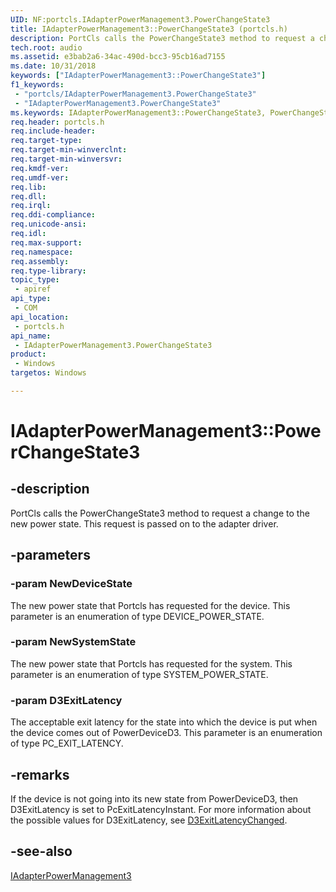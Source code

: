 ```yaml
---
UID: NF:portcls.IAdapterPowerManagement3.PowerChangeState3
title: IAdapterPowerManagement3::PowerChangeState3 (portcls.h)
description: PortCls calls the PowerChangeState3 method to request a change to the new power state. This request is passed on to the adapter driver.
tech.root: audio
ms.assetid: e3bab2a6-34ac-490d-bcc3-95cb16ad7155
ms.date: 10/31/2018
keywords: ["IAdapterPowerManagement3::PowerChangeState3"]
f1_keywords:
 - "portcls/IAdapterPowerManagement3.PowerChangeState3"
 - "IAdapterPowerManagement3.PowerChangeState3"
ms.keywords: IAdapterPowerManagement3::PowerChangeState3, PowerChangeState3, IAdapterPowerManagement3.PowerChangeState3, IAdapterPowerManagement3::PowerChangeState3, IAdapterPowerManagement3.PowerChangeState3
req.header: portcls.h
req.include-header:
req.target-type:
req.target-min-winverclnt:
req.target-min-winversvr:
req.kmdf-ver:
req.umdf-ver:
req.lib:
req.dll:
req.irql: 
req.ddi-compliance:
req.unicode-ansi:
req.idl:
req.max-support:
req.namespace:
req.assembly:
req.type-library: 
topic_type: 
 - apiref
api_type: 
 - COM
api_location: 
 - portcls.h
api_name: 
 - IAdapterPowerManagement3.PowerChangeState3
product: 
 - Windows
targetos: Windows

---
```


# IAdapterPowerManagement3::PowerChangeState3


## -description

PortCls calls the PowerChangeState3 method to request a change to the new power state. This request is passed on to the adapter driver.

## -parameters

### -param NewDeviceState

The new power state that Portcls has requested for the device. This parameter is an enumeration of type DEVICE_POWER_STATE.

### -param NewSystemState

The new power state that Portcls has requested for the system. This parameter is an enumeration of type SYSTEM_POWER_STATE.

### -param D3ExitLatency
The acceptable exit latency for the state into which the device is put when the device comes out of PowerDeviceD3. This parameter is an enumeration of type PC_EXIT_LATENCY.


## -remarks
If the device is not going into its new state from PowerDeviceD3, then D3ExitLatency is set to PcExitLatencyInstant. For more information about the possible values for D3ExitLatency, see [D3ExitLatencyChanged](nf-portcls-iadapterpowermanagement3-d3exitlatencychanged.md).

## -see-also

[IAdapterPowerManagement3](nn-portcls-iadapterpowermanagement3.md)
